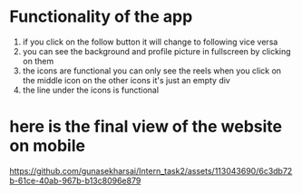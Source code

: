 



# Functionality of the app
1) if you click on the follow button it will change to following vice versa
2) you can see the background and profile picture in fullscreen by clicking on them
3) the icons are functional you can only see the reels when you click on the middle icon on the other icons it's just an empty div
4) the line under the icons is functional

# here is the final view of the website on mobile
https://github.com/gunasekharsai/Intern_task2/assets/113043690/6c3db72b-61ce-40ab-967b-b13c8096e879
